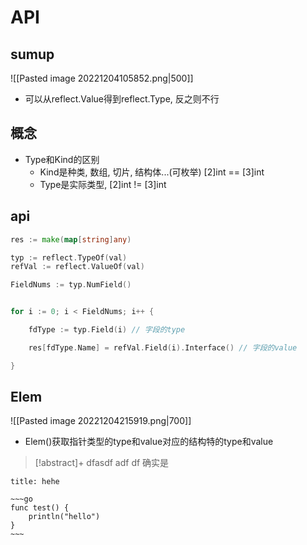 # API

## sumup 

![[Pasted image 20221204105852.png|500]]
- 可以从reflect.Value得到reflect.Type, 反之则不行

## 概念

- Type和Kind的区别
    - Kind是种类, 数组, 切片, 结构体...(可枚举) [2]int == [3]int
    - Type是实际类型, [2]int != [3]int

## api

```go
res := make(map[string]any)

typ := reflect.TypeOf(val)
refVal := reflect.ValueOf(val)

FieldNums := typ.NumField() 


for i := 0; i < FieldNums; i++ {

	fdType := typ.Field(i) // 字段的type

	res[fdType.Name] = refVal.Field(i).Interface() // 字段的value

}
```

## Elem

![[Pasted image 20221204215919.png|700]]
- Elem()获取指针类型的type和value对应的结构特的type和value

> [!abstract]+
> dfasdf
> adf
> df
> 确实是
> 


```ad-bug
title: hehe

~~~go
func test() {
	println("hello")
}
~~~

```








